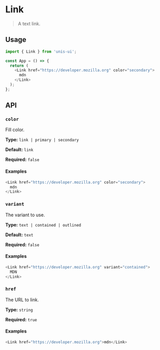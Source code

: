 # Link

> A text link.

## Usage

```js
import { Link } from 'unis-ui';

const App = () => {
  return (
    <Link href="https://developer.mozilla.org" color="secondary">
      mdn
    </Link>
  );
};
```

## API

### `color`

Fill color.

**Type:** `link | primary | secondary`

**Default:** `link`

**Required:** `false`

#### Examples

```js
<Link href="https://developer.mozilla.org" color="secondary">
  mdn
</Link>
```

### `variant`

The variant to use.

**Type:** `text | contained | outlined`

**Default:** `text`

**Required:** `false`

#### Examples

```js
<Link href="https://developer.mozilla.org" variant="contained">
  MDN
</Link>
```

### `href`

The URL to link.

**Type:** `string`

**Required:** `true`

#### Examples

```js
<Link href="https://developer.mozilla.org">mdn</Link>
```
